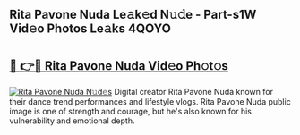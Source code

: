 ## Rita Pavone Nuda Le𝚊k𝚎d N𝚞𝚍e - Part-s1W Vid𝚎o Photos Le𝚊ks 4QOYO

# <h2><a href="http://fbfrl9.evod.top/?m=Rita+Pavone+Nuda">🔗 👉🔴 Rita Pavone Nuda Vid𝚎o Ph𝚘t𝚘s</a></h2>

[![Rita Pavone Nuda N𝚞d𝚎s](https://i.imgur.com/8V9OHl7.gif)](http://fbfrl9.evod.top/?m=Rita+Pavone+Nuda)
Digital creator Rita Pavone Nuda known for their dance trend performances and lifestyle vlogs. Rita Pavone Nuda public image is one of strength and courage, but he's also known for his vulnerability and emotional depth. 
